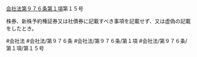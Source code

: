 [会社法第９７６条第１項](会社法＿＿＿＿第９７６条第１項)第１５号

株券、新株予約権証券又は社債券に記載すべき事項を記載せず、又は虚偽の記載をしたとき。


#会社法
#会社法/第９７６条
#会社法/第９７６条/第１項
#会社法/第９７６条/第１項/第１５号
